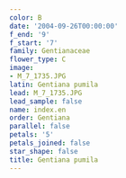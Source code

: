 ```yaml
---
color: B
date: '2004-09-26T00:00:00'
f_end: '9'
f_start: '7'
family: Gentianaceae
flower_type: C
image:
- M_7_1735.JPG
latin: Gentiana pumila
lead: M_7_1735.JPG
lead_sample: false
name: index.en
order: Gentiana
parallel: false
petals: '5'
petals_joined: false
star_shape: false
title: Gentiana pumila
---
```

